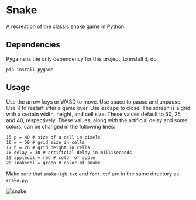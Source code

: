 # Snake
A recreation of the classic snake game in Python.

## Dependencies
Pygame is the only dependency for this project, to install it, do:
```
pip install pygame
```

## Usage
Use the arrow keys or WASD to move. Use space to pause and unpause. Use R to restart after a game over. Use escape to close.
The screen is a grid with a certain width, height, and cell size. These values default to 50, 25, and 40, respectively. These values, along with the artificial delay and some colors, can be changed in the following lines:
```
15 p = 40 # size of a cell in pixels
16 w = 50 # grid size in cells
17 h = 26 # grid height in cells
18 delay = 30 # artificial delay in milliseconds
19 applecol = red # color of apple
20 snakecol = green # color of snake
```
Make sure that `snakeHigh.txt` and `font.ttf` are in the same directory as `snake.py`.

![snake](https://user-images.githubusercontent.com/68828123/184267282-6da72a58-bd68-4cb5-a051-6fd864e3a6f3.gif)

